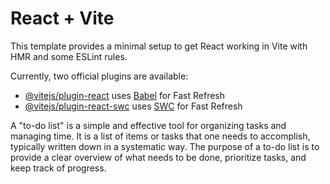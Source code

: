 # React + Vite

This template provides a minimal setup to get React working in Vite with HMR and some ESLint rules.

Currently, two official plugins are available:

- [@vitejs/plugin-react](https://github.com/vitejs/vite-plugin-react/blob/main/packages/plugin-react/README.md) uses [Babel](https://babeljs.io/) for Fast Refresh
- [@vitejs/plugin-react-swc](https://github.com/vitejs/vite-plugin-react-swc) uses [SWC](https://swc.rs/) for Fast Refresh



A "to-do list" is a simple and effective tool for organizing tasks and managing time. It is a list of items or tasks that one needs to accomplish, typically written down in a systematic way. The purpose of a to-do list is to provide a clear overview of what needs to be done, prioritize tasks, and keep track of progress.
